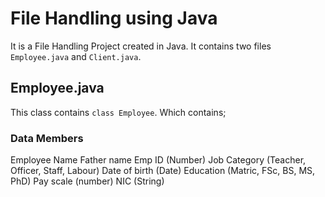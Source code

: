 # File Handling using Java
It is a File Handling Project created in Java. It contains two files `Employee.java` and `Client.java`.
## Employee.java
This class contains `class Employee`.
Which contains;
### Data Members
Employee Name
Father name
Emp ID (Number)
Job Category (Teacher, Officer, Staff, Labour)
Date of birth (Date)
Education (Matric, FSc, BS, MS, PhD)
Pay scale (number)
NIC (String)
